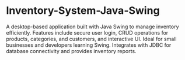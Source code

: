 # Inventory-System-Java-Swing
A desktop-based application built with Java Swing to manage inventory efficiently. Features include secure user login, CRUD operations for products, categories, and customers, and interactive UI. Ideal for small businesses and developers learning Swing. Integrates with JDBC for database connectivity and provides inventory reports.
